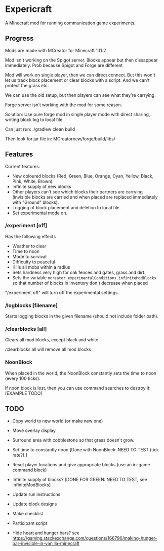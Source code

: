 # Expericraft

A Minecraft mod for running communication game experiments.


## Progress

Mods are made with MCreator for Minecraft 1.11.2

Mod isn't working on the Spigot server.  Blocks appear but then dissappear immediately.  Prob because Spigot and Forge are different 

Mod will work on single player, then we can direct connect.  But this won't let us track block placement or clear blocks with a script.  And we can't protect the grass etc.

We can use the old setup, but then players can see what they're carrying.

Forge server isn't working with the mod for some reason.

Solution: Use pure forge mod in single player mode with direct sharing, writing block log to local file.  

Can just run: ./gradlew clean build

Then look for jar file in: MCreatornew/forge/build/libs/

## Features

Current features:

-  New coloured blocks (Red, Green, Blue, Orange, Cyan, Yellow, Black, Pink, White, Brown)
-  Infinite supply of new blocks
-  Other players can't see which blocks their partners are carrying (invisible blocks are carried and when placed are replaced immediately with "Ground" blocks).
-  Logging of block placement and deletion to local file.
-  Set experimental mode on.

### /experiment [off]

Has the following effects

-  Weather to clear
-  Time to noon
-  Mode to survival
-  Difficulty to peaceful
-  Kills all mobs within a radius
-  Sets hardness very high for oak fences and gates, grass and dirt.
-  Sets the variable `mcreator_experimentalConditions.infiniteModBlocks` so that number of blocks in inventory don't decrease when placed

"/experiment off" will turn off the experimental settings.

### /logblocks [filename]

Starts logging blocks in the given filename (should not include folder path).

### /clearblocks [all]

Clears all mod blocks, except black and white.

/clearblocks all will remove all mod blocks

### NoonBlock

When placed in the world, the NoonBlock constantly sets the time to noon (every 100 ticks).

If noon block is lost, then you can use command searches to destroy it:
[EXAMPLE TODO]

## TODO


-  Copy world to new world (or make new one)
-  Move overlay display
-  Surround area with cobblestone so that grass doesn't grow.
-  Set time to constantly noon [Done with NoonBlock: NEED TO TEST (tick rate?).]
-  Reset player locations and give appropriate blocks (use an in-game command block)
-  Infinite supply of blocks? [DONE FOR GREEN: NEED TO TEST, see infiniteModBlocks]
-  Update run instructions
-  Update block designs
-  Make checklist
-  Participant script


-  Hide heart and hunger bars?  see https://gaming.stackexchange.com/questions/166790/making-hunger-bar-invisible-in-vanilla-minecraft
